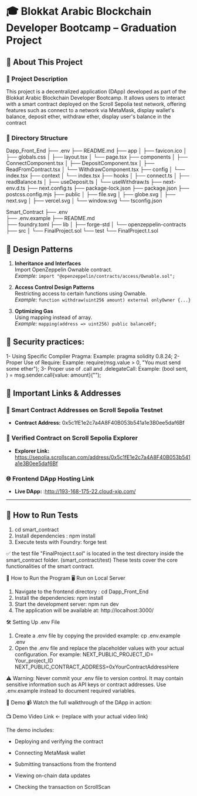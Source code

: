 # 🎓 Blokkat Arabic Blockchain Developer Bootcamp – Graduation Project

## 📌 About This Project

### 🔹 Project Description

This project is a decentralized application (DApp) developed as part of the Blokkat Arabic Blockchain Developer Bootcamp. It allows users to interact with a smart contract deployed on the Scroll Sepolia test network, offering features such as connect to a network via MetaMask, display wallet's balance, deposit ether, withdraw ether, display user's balance in the contract

### 🔹 Directory Structure

Dapp_Front_End
├── .env
├── README.md
├── app
│   ├── favicon.ico
│   ├── globals.css
│   ├── layout.tsx
│   └── page.tsx
├── components
│   ├── ConnectComponent.tsx
│   ├── DepositComponent.tsx
│   ├── ReadFromContract.tsx
│   └── WithdrawComponent.tsx
├── config
│   └── index.tsx
├── context
│   └── index.tsx
├── hooks
│   ├── connect.ts
│   ├── readBalance.ts
│   ├── useDeposit.ts
│   └── useWithdraw.ts
├── next-env.d.ts
├── next.config.ts
├── package-lock.json
├── package.json
├── postcss.config.mjs
├── public
│   ├── file.svg
│   ├── globe.svg
│   ├── next.svg
│   ├── vercel.svg
│   └── window.svg
└── tsconfig.json

Smart_Contract
├── .env        
├── .env.example
├── README.md   
├── foundry.toml
├── lib
│   ├── forge-std
│   └── openzeppelin-contracts
├── src
│   └── FinalProject.sol
└── test
    └── FinalProject.t.sol


## 🧠 Design Patterns

1. **Inheritance and Interfaces**  
   Import OpenZeppelin Ownable contract.  
   _Example:_ `import "@openzeppelin/contracts/access/Ownable.sol";`

2. **Access Control Design Patterns**  
   Restricting access to certain functions using Ownable.  
   _Example:_ `function withdraw(uint256 amount) external onlyOwner {...}`

3. **Optimizing Gas**  
   Using mapping instead of array.  
   _Example:_ `mapping(address => uint256) public balanceOf;`
   
## 🔐 Security practices:

1- Using Specific Compiler Pragma:
Example: pragma solidity 0.8.24;
2- Proper Use of Require:
Example: require(msg.value > 0, "You must send some ether");
3- Proper use of .call and .delegateCall:
Example: (bool sent, ) = msg.sender.call{value: amount}("");

## 🔗 Important Links & Addresses
### 📝 Smart Contract Addresses on Scroll Sepolia Testnet

- **Contract Address:** 0x5c1fE1e2c7a4A8F40B053b541a1e3B0ee5daf6Bf

### 🧾 Verified Contract on Scroll Sepolia Explorer

- **Explorer Link:** https://sepolia.scrollscan.com/address/0x5c1fE1e2c7a4A8F40B053b541a1e3B0ee5daf6Bf

### 🌐 Frontend DApp Hosting Link

- **Live DApp:** :http://193-168-175-22.cloud-xip.com/

---

## 🧪 How to Run Tests

1. cd smart_contract
2. Install dependencies :
npm install
3. Execute tests with Foundry:
forge test

✅ the test file "FinalProject.t.sol" is located in the test directory inside the smart_contract folder. (smart_contract/test) 
These tests cover the core functionalities of the smart contract.

🚀 How to Run the Program
🖥️ Run on Local Server
1. Navigate to the frontend directory :
cd Dapp_Front_End
2. Install the dependencies:
npm install
3. Start the development server:
npm run dev
4. The application will be available at:
http://localhost:3000/

🛠️ Setting Up .env File

1. Create a .env file by copying the provided example:
cp .env.example .env
2. Open the .env file and replace the placeholder values with your actual configuration.
For example:
NEXT_PUBLIC_PROJECT_ID= Your_project_ID
NEXT_PUBLIC_CONTRACT_ADDRESS=0xYourContractAddressHere


⚠️ Warning: Never commit your .env file to version control. It may contain sensitive information such as API keys or contract addresses. Use .env.example instead to document required variables.

🎥 Demo
📹 Watch the full walkthrough of the DApp in action:

📺 Demo Video Link ← (replace with your actual video link)

The demo includes:

* Deploying and verifying the contract

* Connecting MetaMask wallet

* Submitting transactions from the frontend

* Viewing on-chain data updates

* Checking the transaction on ScrollScan

